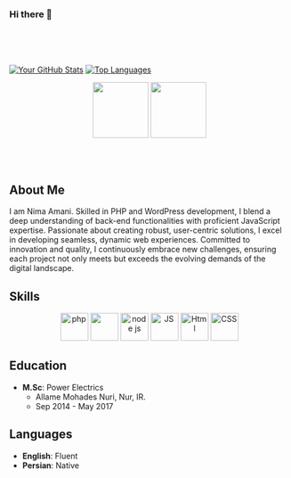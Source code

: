 ### Hi there 👋

<!--
**MeTaNa-Nima/MeTaNa-Nima** is a ✨ _special_ ✨ repository because its `README.md` (this file) appears on your GitHub profile.

Here are some ideas to get you started:

- 🔭 I’m currently working on ...
- 🌱 I’m currently learning ...
- 👯 I’m looking to collaborate on ...
- 🤔 I’m looking for help with ...
- 💬 Ask me about ...
- 📫 How to reach me: ...
- 😄 Pronouns: ...
- ⚡ Fun fact: ...
-->

</br>
</br>
</br>

[![Your GitHub Stats](https://github-readme-stats.vercel.app/api?username=MeTaNa-Nima&show_icons=true&theme=tokyonight&hide=prs)](https://github.com/MeTaNa-Nima/github-readme-stats)
[![Top Languages](https://github-readme-stats.vercel.app/api/top-langs/?username=MeTaNa-Nima&langs_count=9&layout=compact&theme=tokyonight)](https://github.com/MeTaNa-Nima/github-readme-stats)


<p align="center">
  <img src="https://i.giphy.com/media/KzJkzjggfGN5Py6nkT/200.webp" width="100">  
  <img src="https://i.giphy.com/media/IdyAQJVN2kVPNUrojM/200.webp" width="100">
</p>
<br>
<br>


## About Me
I am Nima Amani. Skilled in PHP and WordPress development, I blend a deep understanding of back-end functionalities with proficient JavaScript expertise. Passionate about creating robust, user-centric solutions, I excel in developing seamless, dynamic web experiences. Committed to innovation and quality, I continuously embrace new challenges, ensuring each project not only meets but exceeds the evolving demands of the digital landscape.

## Skills

<p align="center">
  <img src="https://raw.githubusercontent.com/bablubambal/All_logo_and_pictures/1ac69ce5fbc389725f16f989fa53c62d6e1b4883/social%20icons/php.svg" alt="php" height="50" width="50" style="max-width: 100%;">
  <img src="https://raw.githubusercontent.com/bablubambal/All_logo_and_pictures/7c0ac2ceb9f9d24992ec393d11fa7337d2f92466/databases/mysql.svg" height="50" width="50" style="max-width: 100%;">
  <img src="https://raw.githubusercontent.com/bablubambal/All_logo_and_pictures/1ac69ce5fbc389725f16f989fa53c62d6e1b4883/frameworks/nodejs.svg" alt="node js" height="50" width="50" style="max-width: 100%;">
  <img src="https://raw.githubusercontent.com/bablubambal/All_logo_and_pictures/1ac69ce5fbc389725f16f989fa53c62d6e1b4883/social%20icons/javascript.svg" alt="JS" height="50" width="50" style="max-width: 100%;">
  <img src="https://raw.githubusercontent.com/bablubambal/All_logo_and_pictures/1ac69ce5fbc389725f16f989fa53c62d6e1b4883/social%20icons/html5.svg" alt="Html" height="50" width="50" style="max-width: 100%;">
  <img src="https://raw.githubusercontent.com/bablubambal/All_logo_and_pictures/1ac69ce5fbc389725f16f989fa53c62d6e1b4883/social%20icons/css3.svg" alt="CSS" height="50" width="50" style="max-width: 100%;">
</p>

## Education
- **M.Sc**: Power Electrics
  - Allame Mohades Nuri, Nur, IR.
  - Sep 2014 - May 2017

## Languages
- **English**: Fluent
- **Persian**: Native

</br>
</br>
